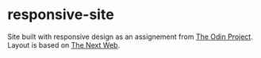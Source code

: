 # responsive-site
Site built with responsive design as an assignement from [The Odin Project](https://www.theodinproject.com/).  
Layout is based on [The Next Web](https://thenextweb.com/).
